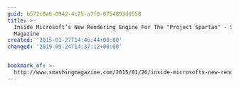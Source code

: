 ```yaml
---
guid: b572c0a6-0942-4c75-a7f0-0754893dd558
title: >-
  Inside Microsoft’s New Rendering Engine For The "Project Spartan" - Smashing
  Magazine
created: '2015-01-27T14:46:44+00:00'
changed: '2019-09-24T14:37:12+00:00'


bookmark_of: >-
  http://www.smashingmagazine.com/2015/01/26/inside-microsofts-new-rendering-engine-project-spartan/
---
```




